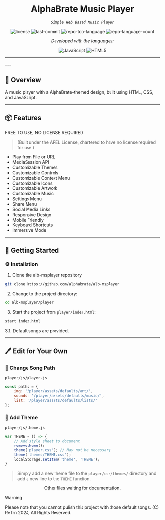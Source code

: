 <p align="center">
    <h1 align="center">AlphaBrate Music Player</h1>
</p>
<p align="center">
    <em><code>Simple Web Based Music Player</code></em>
</p>
<p align="center">
 <img src="https://img.shields.io/github/license/alphabrate/alb-msplayer?style=flat&color=0080ff" alt="license">
 <img src="https://img.shields.io/github/last-commit/alphabrate/alb-msplayer?style=flat&logo=git&logoColor=white&color=0080ff" alt="last-commit">
 <img src="https://img.shields.io/github/languages/top/alphabrate/alb-msplayer?style=flat&color=0080ff" alt="repo-top-language">
 <img src="https://img.shields.io/github/languages/count/alphabrate/alb-msplayer?style=flat&color=0080ff" alt="repo-language-count">
<p>
<p align="center">
  <em>Developed with the languages:</em>
</p>
<p align="center">
 <img src="https://img.shields.io/badge/JavaScript-F7DF1E.svg?style=flat&logo=JavaScript&logoColor=black" alt="JavaScript">
 <img src="https://img.shields.io/badge/HTML5-E34F26.svg?style=flat&logo=HTML5&logoColor=white" alt="HTML5">
</p>
<hr>
---

## 📍 Overview

A music player with a AlphaBrate-themed design, built using HTML, CSS, and JavaScript.

---

## 📦 Features

FREE TO USE, NO LICENSE REQUIRED
> (Built under the APEL License, chartered to have no license required for use.)

- Play from File or URL
- MediaSession API
- Customizable Themes
- Customizable Controls
- Customizable Context Menu
- Customizable Icons
- Customizable Artwork
- Customizable Music
- Settings Menu
- Share Menu
- Social Media Links
- Responsive Design
- Mobile Friendly
- Keyboard Shortcuts
- Immersive Mode

---

## 🚀 Getting Started

### ⚙️ Installation

1. Clone the alb-msplayer repository:

```sh
git clone https://github.com/alphabrate/alb-msplayer
```

2. Change to the project directory:

```sh
cd alb-msplayer/player
```

3. Start the project from `player/index.html`:

```sh
start index.html
```

3.1. Default songs are provided.

---

## 🖊️ Edit for Your Own

### 📂 Change Song Path

`player/js/player.js`

```js
const paths = {
    img: '/player/assets/defaults/art/',
    sounds: '/player/assets/defaults/music/',
    list: '/player/assets/defaults/lists/'
};
```

### 🎨 Add Theme

`player/js/theme.js`

```js
var THEME = () => {
    // Add style sheet to document
    removetheme();
    theme('player.css'); // May not be necessary
    theme('themes/THEME.css');
    localStorage.setItem('theme', 'THEME');
}
```

> Simply add a new theme file to the `player/css/themes/` directory and add a new line to the `THEME` function.


<center>
    <p>Other files waiting for documentation.</p>
</center>

> [!WARNING]  
> Please note that you cannot pulish this project with those default songs. (C) ReTrn 2024, All Rights Reserved.
